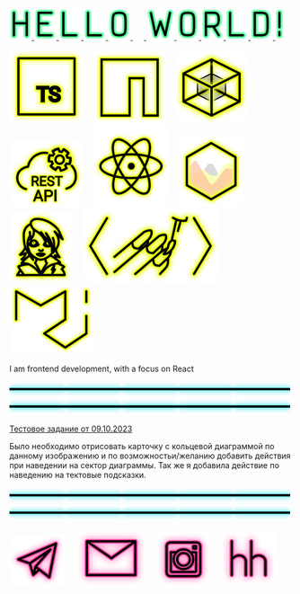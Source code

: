 <a href="https://ru.wikipedia.org/wiki/Hello,_world!">
  <img src="images/letter-h.svg"/>
  <img src="images/letter-e.svg"/>
  <img src="images/letter-l.svg"/>
  <img src="images/letter-l.svg"/>
  <img src="images/letter-o.svg"/>
    <img src="images/icon-whitespace-10px.svg"/>
  <img src="images/letter-w.svg"/>
  <img src="images/letter-o.svg"/>
  <img src="images/letter-r.svg"/>
  <img src="images/letter-l.svg"/>
  <img src="images/letter-d.svg"/>
  <img src="images/mark-exclamation.svg"/>
</a>

<p>
  <a href="https://www.typescriptlang.org"><img src="images/icon-ts.svg" alt="TS"></a>
  <img src="images/icon-whitespace-5px.svg"/>
  <a href="https://npmjs.com"><img src="images/icon-npm.svg" alt="NPM"></a>
  <img src="images/icon-whitespace-5px.svg"/>
  <a href="https://webpack.js.org"><img src="images/icon-webpack.svg" alt="WebPack"></a>
  <img src="images/icon-whitespace-5px.svg"/>
  <a href="https://restfulapi.net"><img src="images/icon-api.svg" alt="REST API"></a>
  <img src="images/icon-whitespace-5px.svg"/>
  <a href="https://ru.reactjs.org"><img src="images/icon-react.svg" alt="React"></a>
  <img src="images/icon-whitespace-5px.svg"/>
  <a href="https://www.chartjs.org"><img src="images/icon-chart.svg" alt="ChartJS"></a>
  <img src="images/icon-whitespace-5px.svg"/>
  <a href="https://emotion.sh/docs/introduction"><img src="images/icon-emotion.svg" alt="Emotion"></a>
  <img src="images/icon-whitespace-5px.svg"/>
  <a href="https://styled-components.com"><img src="images/icon-styled-components.svg" alt="Styled-components"></a>
  <img src="images/icon-whitespace-5px.svg"/>
  <a href="https://www.chartjs.org"><img src="images/icon-mui.svg" alt="MUI"></a>
</p>
  
I am frontend development, with a focus on React

<img src="images/line.svg"/><img src="images/line.svg"/><img src="images/line.svg"/><img src="images/line.svg"/><img src="images/line.svg"/><img src="images/line.svg"/><img src="images/line.svg"/><img src="images/line.svg"/><img src="images/line.svg"/><img src="images/line.svg"/>

<a href="https://github.com/beagle-elgaeb/bagel">Тестовое задание от 09.10.2023</a>

<p>Было необходимо отрисовать карточку с кольцевой диаграммой по данному изображению и по возможностьи/желанию добавить действия при наведении на сектор диаграммы. Так же я добавила действие по наведению на тектовые подсказки.</p>
  
<img src="images/line.svg"/><img src="images/line.svg"/><img src="images/line.svg"/><img src="images/line.svg"/><img src="images/line.svg"/><img src="images/line.svg"/><img src="images/line.svg"/><img src="images/line.svg"/><img src="images/line.svg"/><img src="images/line.svg"/>
  
<p>
  <a href="https://t.me/evgevgevge"><img src="images/icon-tg.svg" alt="Telegram"></a>
    <img src="images/icon-whitespace-5px.svg"/>
  <a href="mailto:beagle-elgaeb@ya.ru"><img src="images/icon-mail.svg" alt="Mail"></a>
    <img src="images/icon-whitespace-5px.svg"/>
  <a href="https://www.instagram.com/evg._.su/"><img src="images/icon-inst.svg" alt="Instagram"></a>
    <img src="images/icon-whitespace-5px.svg"/>
  <a href="https://hh.ru/resume/4afe5798ff093bebf90039ed1f667632626873"><img src="images/icon-hh.svg" alt="HeadHunter"></a>
</p>
